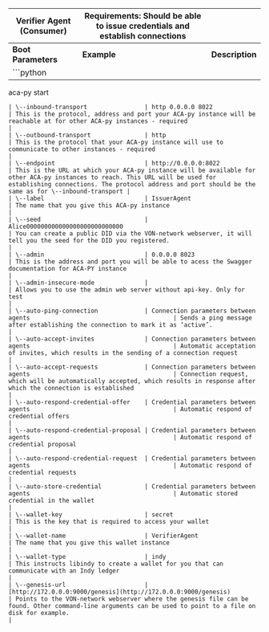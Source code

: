 | Verifier Agent (Consumer)           | Requirements: Should be able to issue credentials and establish connections |                                                                                                                                                                                                                                       |
| ----------------------------------- | --------------------------------------------------------------------------- | ------------------------------------------------------------------------------------------------------------------------------------------------------------------------------------------------------------------------------------- |
| **Boot Parameters**                 | **Example**                                                                 | **Description**                                                                                                                                                                                                                       |
| ```python 
aca-py start 
```              |                                                                             | Start command                                                                                                                                                                                                                         |
| \--inbound-transport                | http 0.0.0.0 8022                                                           | This is the protocol, address and port your ACA-py instance will be reachable at for other ACA-py instances - required                                                                                                                |
| \--outbound-transport               | http                                                                        | This is the protocol that your ACA-py instance will use to communicate to other instances - required                                                                                                                                  |
| \--endpoint                         | http://0.0.0.0:8022                                                         | This is the URL at which your ACA-py instance will be available for other ACA-py instances to reach. This URL will be used for establishing connections. The protocol address and port should be the same as for \--inbound-transport |
| \--label                            | IssuerAgent                                                                 | The name that you give this ACA-py instance                                                                                                                                                                                           |
| \--seed                             | Alice000000000000000000000000000                                            | You can create a public DID via the VON-network webserver, it will tell you the seed for the DID you registered.                                                                                                                      |
| \--admin                            | 0.0.0.0 8023                                                                | This is the address and port you will be able to acess the Swagger documentation for ACA-PY instance                                                                                                                                  |
| \--admin-insecure-mode              |                                                                             | Allows you to use the admin web server without api-key. Only for test                                                                                                                                                                 |
| \--auto-ping-connection             | Connection parameters between agents                                        | Sends a ping message after establishing the connection to mark it as ‘active’.                                                                                                                                                        |
| \--auto-accept-invites              | Connection parameters between agents                                        | Automatic acceptation of invites, which results in the sending of a connection request                                                                                                                                                |
| \--auto-accept-requests             | Connection parameters between agents                                        | Connection request, which will be automatically accepted, which results in response after which the connection is established                                                                                                         |
| \--auto-respond-credential-offer    | Credential parameters between agents                                        | Automatic respond of credential offers                                                                                                                                                                                                |
| \--auto-respond-credential-proposal | Credential parameters between agents                                        | Automatic respond of credential proposal                                                                                                                                                                                              |
| \--auto-respond-credential-request  | Credential parameters between agents                                        | Automatic respond of credential requests                                                                                                                                                                                              |
| \--auto-store-credential            | Credential parameters between agents                                        | Automatic stored credential in the wallet                                                                                                                                                                                             |
| \--wallet-key                       | secret                                                                      | This is the key that is required to access your wallet                                                                                                                                                                                |
| \--wallet-name                      | VerifierAgent                                                               | The name that you give this wallet instance                                                                                                                                                                                           |
| \--wallet-type                      | indy                                                                        | This instructs libindy to create a wallet for you that can communicate with an Indy ledger                                                                                                                                            |
| \--genesis-url                      | [http://172.0.0.0:9000/genesis](http://172.0.0.0:9000/genesis)              | Points to the VON-network webserver where the genesis file can be found. Other command-line arguments can be used to point to a file on disk for example.                                                                             |